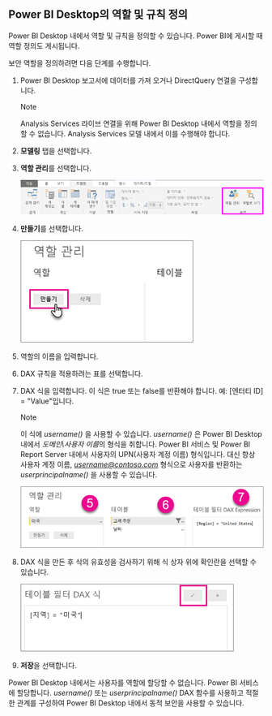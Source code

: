 ## <a name="define-roles-and-rules-in-power-bi-desktop"></a>Power BI Desktop의 역할 및 규칙 정의
Power BI Desktop 내에서 역할 및 규칙을 정의할 수 있습니다. Power BI에 게시할 때 역할 정의도 게시됩니다.

보안 역할을 정의하려면 다음 단계를 수행합니다.

1. Power BI Desktop 보고서에 데이터를 가져 오거나 DirectQuery 연결을 구성합니다.
   
   > [!NOTE]
   > Analysis Services 라이브 연결을 위해 Power BI Desktop 내에서 역할을 정의할 수 없습니다. Analysis Services 모델 내에서 이를 수행해야 합니다.
   > 
   > 
1. **모델링** 탭을 선택합니다.
2. **역할 관리**를 선택합니다.
   
   ![](./media/rls-desktop-define-roles/powerbi-desktop-security.png)
4. **만들기**를 선택합니다.
   
   ![](./media/rls-desktop-define-roles/powerbi-desktop-security-create-role.png)
5. 역할의 이름을 입력합니다. 
6. DAX 규칙을 적용하려는 표를 선택합니다.
7. DAX 식을 입력합니다. 이 식은 true 또는 false를 반환해야 합니다. 예: [엔터티 ID] = "Value"입니다.
   
   > [!NOTE]
   > 이 식에 *username()* 을 사용할 수 있습니다. *username()* 은 Power BI Desktop 내에서 *도메인\사용자 이름*의 형식을 취합니다. Power BI 서비스 및 Power BI Report Server 내에서 사용자의 UPN(사용자 계정 이름) 형식입니다. 대신 항상 사용자 계정 이름, *username@contoso.com* 형식으로 사용자를 반환하는 *userprincipalname()* 을 사용할 수 있습니다.
   > 
   > 
   
   ![](./media/rls-desktop-define-roles/powerbi-desktop-security-create-rule.png)
8. DAX 식을 만든 후 식의 유효성을 검사하기 위해 식 상자 위에 확인란을 선택할 수 있습니다.
   
   ![](./media/rls-desktop-define-roles/powerbi-desktop-security-validate-dax.png)
9. **저장**을 선택합니다.

Power BI Desktop 내에서는 사용자를 역할에 할당할 수 없습니다. Power BI 서비스에 할당합니다. *username()* 또는 *userprincipalname()* DAX 함수를 사용하고 적절한 관계를 구성하여 Power BI Desktop 내에서 동적 보안을 사용할 수 있습니다. 

